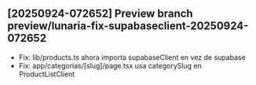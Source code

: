## [20250924-072652] Preview branch preview/lunaria-fix-supabaseclient-20250924-072652

- Fix: lib/products.ts ahora importa supabaseClient en vez de supabase
- Fix: app/categorias/[slug]/page.tsx usa categorySlug en ProductListClient

